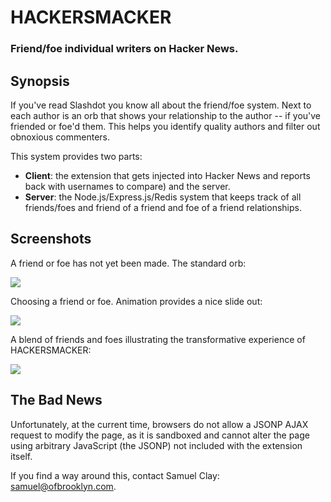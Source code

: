 # HACKERSMACKER
### Friend/foe individual writers on Hacker News.

## Synopsis

If you've read Slashdot you know all about the friend/foe system. Next to each author is an orb that shows your relationship to the author -- if you've friended or foe'd them. This helps you identify quality authors and filter out obnoxious commenters.

This system provides two parts:
 * **Client**: the extension that gets injected into Hacker News and reports back with usernames to compare) and the server.
 * **Server**: the Node.js/Express.js/Redis system that keeps track of all friends/foes and friend of a friend and foe of a friend relationships.
 
## Screenshots

A friend or foe has not yet been made. The standard orb:

![](http://github.com/samuelclay/HACKERSMACKER/raw/master/docs/screenshot1.png)

Choosing a friend or foe. Animation provides a nice slide out:

![](http://github.com/samuelclay/HACKERSMACKER/raw/master/docs/screenshot2.png)

A blend of friends and foes illustrating the transformative experience of HACKERSMACKER:

![](http://github.com/samuelclay/HACKERSMACKER/raw/master/docs/screenshot3.png)

## The Bad News
 
Unfortunately, at the current time, browsers do not allow a JSONP AJAX request to modify the page, as it is sandboxed and cannot alter the page using arbitrary JavaScript (the JSONP) not included with the extension itself.

If you find a way around this, contact Samuel Clay: samuel@ofbrooklyn.com.